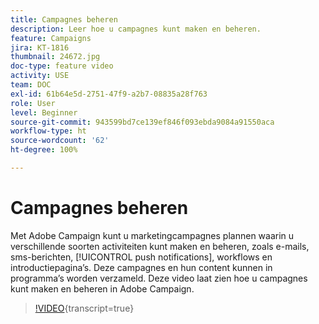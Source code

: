 ```yaml
---
title: Campagnes beheren
description: Leer hoe u campagnes kunt maken en beheren.
feature: Campaigns
jira: KT-1816
thumbnail: 24672.jpg
doc-type: feature video
activity: USE
team: DOC
exl-id: 61b64e5d-2751-47f9-a2b7-08835a28f763
role: User
level: Beginner
source-git-commit: 943599bd7ce139ef846f093ebda9084a91550aca
workflow-type: ht
source-wordcount: '62'
ht-degree: 100%

---
```


# Campagnes beheren

Met Adobe Campaign kunt u marketingcampagnes plannen waarin u verschillende soorten activiteiten kunt maken en beheren, zoals e-mails, sms-berichten, [!UICONTROL push notifications], workflows en introductiepagina’s. Deze campagnes en hun content kunnen in programma’s worden verzameld. Deze video laat zien hoe u campagnes kunt maken en beheren in Adobe Campaign.

>[!VIDEO](https://video.tv.adobe.com/v/24672?learn=on){transcript=true}
